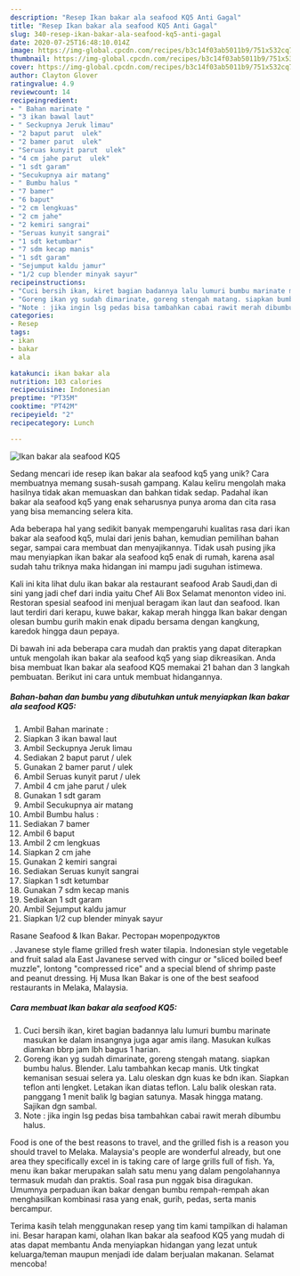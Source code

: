 ```yaml
---
description: "Resep Ikan bakar ala seafood KQ5 Anti Gagal"
title: "Resep Ikan bakar ala seafood KQ5 Anti Gagal"
slug: 340-resep-ikan-bakar-ala-seafood-kq5-anti-gagal
date: 2020-07-25T16:48:10.014Z
image: https://img-global.cpcdn.com/recipes/b3c14f03ab5011b9/751x532cq70/ikan-bakar-ala-seafood-kq5-foto-resep-utama.jpg
thumbnail: https://img-global.cpcdn.com/recipes/b3c14f03ab5011b9/751x532cq70/ikan-bakar-ala-seafood-kq5-foto-resep-utama.jpg
cover: https://img-global.cpcdn.com/recipes/b3c14f03ab5011b9/751x532cq70/ikan-bakar-ala-seafood-kq5-foto-resep-utama.jpg
author: Clayton Glover
ratingvalue: 4.9
reviewcount: 14
recipeingredient:
- " Bahan marinate "
- "3 ikan bawal laut"
- " Seckupnya Jeruk limau"
- "2 baput parut  ulek"
- "2 bamer parut  ulek"
- "Seruas kunyit parut  ulek"
- "4 cm jahe parut  ulek"
- "1 sdt garam"
- "Secukupnya air matang"
- " Bumbu halus "
- "7 bamer"
- "6 baput"
- "2 cm lengkuas"
- "2 cm jahe"
- "2 kemiri sangrai"
- "Seruas kunyit sangrai"
- "1 sdt ketumbar"
- "7 sdm kecap manis"
- "1 sdt garam"
- "Sejumput kaldu jamur"
- "1/2 cup blender minyak sayur"
recipeinstructions:
- "Cuci bersih ikan, kiret bagian badannya lalu lumuri bumbu marinate masukan ke dalam insangnya juga agar amis ilang. Masukan kulkas diamkan bbrp jam lbh bagus 1 harian."
- "Goreng ikan yg sudah dimarinate, goreng stengah matang. siapkan bumbu halus. Blender. Lalu tambahkan kecap manis. Utk tingkat kemanisan sesuai selera ya. Lalu oleskan dgn kuas ke bdn ikan. Siapkan teflon anti lengket. Letakan ikan diatas teflon. Lalu balik oleskan rata. panggang 1 menit balik lg bagian satunya. Masak hingga matang. Sajikan dgn sambal."
- "Note : jika ingin lsg pedas bisa tambahkan cabai rawit merah dibumbu halus."
categories:
- Resep
tags:
- ikan
- bakar
- ala

katakunci: ikan bakar ala 
nutrition: 103 calories
recipecuisine: Indonesian
preptime: "PT35M"
cooktime: "PT42M"
recipeyield: "2"
recipecategory: Lunch

---
```



![Ikan bakar ala seafood KQ5](https://img-global.cpcdn.com/recipes/b3c14f03ab5011b9/751x532cq70/ikan-bakar-ala-seafood-kq5-foto-resep-utama.jpg)

Sedang mencari ide resep ikan bakar ala seafood kq5 yang unik? Cara membuatnya memang susah-susah gampang. Kalau keliru mengolah maka hasilnya tidak akan memuaskan dan bahkan tidak sedap. Padahal ikan bakar ala seafood kq5 yang enak seharusnya punya aroma dan cita rasa yang bisa memancing selera kita.

Ada beberapa hal yang sedikit banyak mempengaruhi kualitas rasa dari ikan bakar ala seafood kq5, mulai dari jenis bahan, kemudian pemilihan bahan segar, sampai cara membuat dan menyajikannya. Tidak usah pusing jika mau menyiapkan ikan bakar ala seafood kq5 enak di rumah, karena asal sudah tahu triknya maka hidangan ini mampu jadi suguhan istimewa.

Kali ini kita lihat dulu ikan bakar ala restaurant seafood Arab Saudi,dan di sini yang jadi chef dari india yaitu Chef Ali Box Selamat menonton video ini. Restoran spesial seafood ini menjual beragam ikan laut dan seafood. Ikan laut terdiri dari kerapu, kuwe bakar, kakap merah hingga Ikan bakar dengan olesan bumbu gurih makin enak dipadu bersama dengan kangkung, karedok hingga daun pepaya.


Di bawah ini ada beberapa cara mudah dan praktis yang dapat diterapkan untuk mengolah ikan bakar ala seafood kq5 yang siap dikreasikan. Anda bisa membuat Ikan bakar ala seafood KQ5 memakai 21 bahan dan 3 langkah pembuatan. Berikut ini cara untuk membuat hidangannya.

<!--inarticleads1-->

##### Bahan-bahan dan bumbu yang dibutuhkan untuk menyiapkan Ikan bakar ala seafood KQ5:

1. Ambil  Bahan marinate :
1. Siapkan 3 ikan bawal laut
1. Ambil  Seckupnya Jeruk limau
1. Sediakan 2 baput parut / ulek
1. Gunakan 2 bamer parut / ulek
1. Ambil Seruas kunyit parut / ulek
1. Ambil 4 cm jahe parut / ulek
1. Gunakan 1 sdt garam
1. Ambil Secukupnya air matang
1. Ambil  Bumbu halus :
1. Sediakan 7 bamer
1. Ambil 6 baput
1. Ambil 2 cm lengkuas
1. Siapkan 2 cm jahe
1. Gunakan 2 kemiri sangrai
1. Sediakan Seruas kunyit sangrai
1. Siapkan 1 sdt ketumbar
1. Gunakan 7 sdm kecap manis
1. Sediakan 1 sdt garam
1. Ambil Sejumput kaldu jamur
1. Siapkan 1/2 cup blender minyak sayur


Rasane Seafood &amp; Ikan Bakar. Ресторан морепродуктов$$$$. Javanese style flame grilled fresh water tilapia. Indonesian style vegetable and fruit salad ala East Javanese served with cingur or &#34;sliced boiled beef muzzle&#34;, lontong &#34;compressed rice&#34; and a special blend of shrimp paste and peanut dressing. Hj Musa Ikan Bakar is one of the best seafood restaurants in Melaka, Malaysia. 

<!--inarticleads2-->

##### Cara membuat Ikan bakar ala seafood KQ5:

1. Cuci bersih ikan, kiret bagian badannya lalu lumuri bumbu marinate masukan ke dalam insangnya juga agar amis ilang. Masukan kulkas diamkan bbrp jam lbh bagus 1 harian.
1. Goreng ikan yg sudah dimarinate, goreng stengah matang. siapkan bumbu halus. Blender. Lalu tambahkan kecap manis. Utk tingkat kemanisan sesuai selera ya. Lalu oleskan dgn kuas ke bdn ikan. Siapkan teflon anti lengket. Letakan ikan diatas teflon. Lalu balik oleskan rata. panggang 1 menit balik lg bagian satunya. Masak hingga matang. Sajikan dgn sambal.
1. Note : jika ingin lsg pedas bisa tambahkan cabai rawit merah dibumbu halus.


Food is one of the best reasons to travel, and the grilled fish is a reason you should travel to Melaka. Malaysia&#39;s people are wonderful already, but one area they specifically excel in is taking care of large grills full of fish. Ya, menu ikan bakar merupakan salah satu menu yang dalam pengolahannya termasuk mudah dan praktis. Soal rasa pun nggak bisa diragukan. Umumnya perpaduan ikan bakar dengan bumbu rempah-rempah akan menghasilkan kombinasi rasa yang enak, gurih, pedas, serta manis bercampur. 

Terima kasih telah menggunakan resep yang tim kami tampilkan di halaman ini. Besar harapan kami, olahan Ikan bakar ala seafood KQ5 yang mudah di atas dapat membantu Anda menyiapkan hidangan yang lezat untuk keluarga/teman maupun menjadi ide dalam berjualan makanan. Selamat mencoba!
